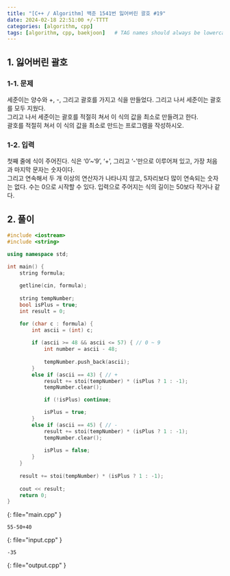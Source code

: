 ```yaml
---
title: "[C++ / Algorithm] 백준 1541번 잃어버린 괄호 #19"
date: 2024-02-18 22:51:00 +/-TTTT
categories: [algorithm, cpp]
tags: [algorithm, cpp, baekjoon]   # TAG names should always be lowercase
---
```


## 1. 잃어버린 괄호

### 1-1. 문제

세준이는 양수와 +, -, 그리고 괄호를 가지고 식을 만들었다. 그리고 나서 세준이는 괄호를 모두 지웠다.<br>
그리고 나서 세준이는 괄호를 적절히 쳐서 이 식의 값을 최소로 만들려고 한다.<br>
괄호를 적절히 쳐서 이 식의 값을 최소로 만드는 프로그램을 작성하시오.<br>

### 1-2. 입력

첫째 줄에 식이 주어진다. 식은 ‘0’~‘9’, ‘+’, 그리고 ‘-’만으로 이루어져 있고, 가장 처음과 마지막 문자는 숫자이다.<br>
그리고 연속해서 두 개 이상의 연산자가 나타나지 않고, 5자리보다 많이 연속되는 숫자는 없다. 수는 0으로 시작할 수 있다. 입력으로 주어지는 식의 길이는 50보다 작거나 같다.<br>

## 2. 풀이

```cpp
#include <iostream>
#include <string>

using namespace std;

int main() {
    string formula;
    
    getline(cin, formula);
    
    string tempNumber;
    bool isPlus = true;
    int result = 0;

    for (char c : formula) {
        int ascii = (int) c;
        
        if (ascii >= 48 && ascii <= 57) { // 0 ~ 9
            int number = ascii - 48;
            
            tempNumber.push_back(ascii);
        }
        else if (ascii == 43) { // +
            result += stoi(tempNumber) * (isPlus ? 1 : -1);
            tempNumber.clear();

            if (!isPlus) continue;

            isPlus = true;
        }
        else if (ascii == 45) { // -
            result += stoi(tempNumber) * (isPlus ? 1 : -1);
            tempNumber.clear();
            
            isPlus = false;
        }
    }
    
    result += stoi(tempNumber) * (isPlus ? 1 : -1);
    
    cout << result;
    return 0;
}
```
{: file="main.cpp" }
```
55-50+40
```
{: file="input.cpp" }
```
-35
```
{: file="output.cpp" }
